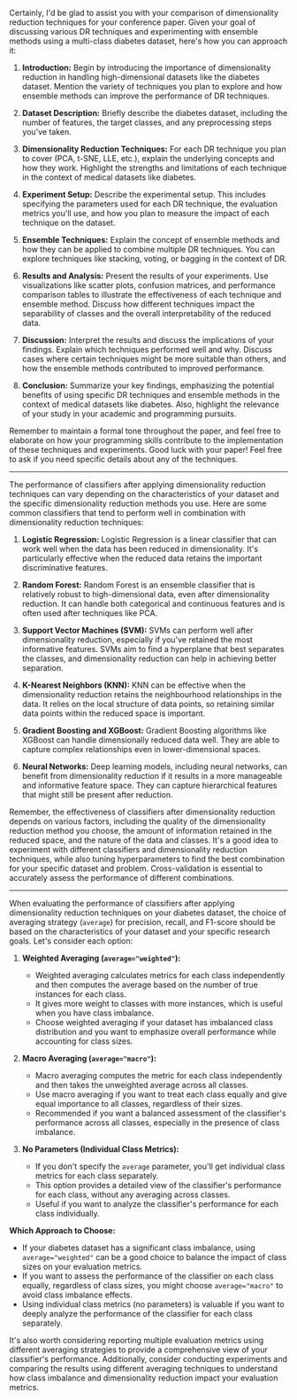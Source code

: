 Certainly, I'd be glad to assist you with your comparison of dimensionality reduction techniques for your conference paper. Given your goal of discussing various DR techniques and experimenting with ensemble methods using a multi-class diabetes dataset, here's how you can approach it:

1. **Introduction:**
   Begin by introducing the importance of dimensionality reduction in handling high-dimensional datasets like the diabetes dataset. Mention the variety of techniques you plan to explore and how ensemble methods can improve the performance of DR techniques.

2. **Dataset Description:**
   Briefly describe the diabetes dataset, including the number of features, the target classes, and any preprocessing steps you've taken.

3. **Dimensionality Reduction Techniques:**
   For each DR technique you plan to cover (PCA, t-SNE, LLE, etc.), explain the underlying concepts and how they work. Highlight the strengths and limitations of each technique in the context of medical datasets like diabetes.

4. **Experiment Setup:**
   Describe the experimental setup. This includes specifying the parameters used for each DR technique, the evaluation metrics you'll use, and how you plan to measure the impact of each technique on the dataset.

5. **Ensemble Techniques:**
   Explain the concept of ensemble methods and how they can be applied to combine multiple DR techniques. You can explore techniques like stacking, voting, or bagging in the context of DR.

6. **Results and Analysis:**
   Present the results of your experiments. Use visualizations like scatter plots, confusion matrices, and performance comparison tables to illustrate the effectiveness of each technique and ensemble method. Discuss how different techniques impact the separability of classes and the overall interpretability of the reduced data.

7. **Discussion:**
   Interpret the results and discuss the implications of your findings. Explain which techniques performed well and why. Discuss cases where certain techniques might be more suitable than others, and how the ensemble methods contributed to improved performance.

8. **Conclusion:**
   Summarize your key findings, emphasizing the potential benefits of using specific DR techniques and ensemble methods in the context of medical datasets like diabetes. Also, highlight the relevance of your study in your academic and programming pursuits.

Remember to maintain a formal tone throughout the paper, and feel free to elaborate on how your programming skills contribute to the implementation of these techniques and experiments. Good luck with your paper! Feel free to ask if you need specific details about any of the techniques.



---

The performance of classifiers after applying dimensionality reduction techniques can vary depending on the characteristics of your dataset and the specific dimensionality reduction methods you use. Here are some common classifiers that tend to perform well in combination with dimensionality reduction techniques:

1. **Logistic Regression:**
   Logistic Regression is a linear classifier that can work well when the data has been reduced in dimensionality. It's particularly effective when the reduced data retains the important discriminative features.

2. **Random Forest:**
   Random Forest is an ensemble classifier that is relatively robust to high-dimensional data, even after dimensionality reduction. It can handle both categorical and continuous features and is often used after techniques like PCA.

3. **Support Vector Machines (SVM):**
   SVMs can perform well after dimensionality reduction, especially if you've retained the most informative features. SVMs aim to find a hyperplane that best separates the classes, and dimensionality reduction can help in achieving better separation.

4. **K-Nearest Neighbors (KNN):**
   KNN can be effective when the dimensionality reduction retains the neighbourhood relationships in the data. It relies on the local structure of data points, so retaining similar data points within the reduced space is important.

5. **Gradient Boosting and XGBoost:**
   Gradient Boosting algorithms like XGBoost can handle dimensionally reduced data well. They are able to capture complex relationships even in lower-dimensional spaces.

6. **Neural Networks:**
   Deep learning models, including neural networks, can benefit from dimensionality reduction if it results in a more manageable and informative feature space. They can capture hierarchical features that might still be present after reduction.

Remember, the effectiveness of classifiers after dimensionality reduction depends on various factors, including the quality of the dimensionality reduction method you choose, the amount of information retained in the reduced space, and the nature of the data and classes. It's a good idea to experiment with different classifiers and dimensionality reduction techniques, while also tuning hyperparameters to find the best combination for your specific dataset and problem. Cross-validation is essential to accurately assess the performance of different combinations.


---

When evaluating the performance of classifiers after applying dimensionality reduction techniques on your diabetes dataset, the choice of averaging strategy (`average`) for precision, recall, and F1-score should be based on the characteristics of your dataset and your specific research goals. Let's consider each option:

1. **Weighted Averaging (`average="weighted"`):**
   - Weighted averaging calculates metrics for each class independently and then computes the average based on the number of true instances for each class.
   - It gives more weight to classes with more instances, which is useful when you have class imbalance.
   - Choose weighted averaging if your dataset has imbalanced class distribution and you want to emphasize overall performance while accounting for class sizes.

2. **Macro Averaging (`average="macro"`):**
   - Macro averaging computes the metric for each class independently and then takes the unweighted average across all classes.
   - Use macro averaging if you want to treat each class equally and give equal importance to all classes, regardless of their sizes.
   - Recommended if you want a balanced assessment of the classifier's performance across all classes, especially in the presence of class imbalance.

3. **No Parameters (Individual Class Metrics):**
   - If you don't specify the `average` parameter, you'll get individual class metrics for each class separately.
   - This option provides a detailed view of the classifier's performance for each class, without any averaging across classes.
   - Useful if you want to analyze the classifier's performance for each class individually.

**Which Approach to Choose:**
- If your diabetes dataset has a significant class imbalance, using `average="weighted"` can be a good choice to balance the impact of class sizes on your evaluation metrics.
- If you want to assess the performance of the classifier on each class equally, regardless of class sizes, you might choose `average="macro"` to avoid class imbalance effects.
- Using individual class metrics (no parameters) is valuable if you want to deeply analyze the performance of the classifier for each class separately.

It's also worth considering reporting multiple evaluation metrics using different averaging strategies to provide a comprehensive view of your classifier's performance. Additionally, consider conducting experiments and comparing the results using different averaging techniques to understand how class imbalance and dimensionality reduction impact your evaluation metrics.

